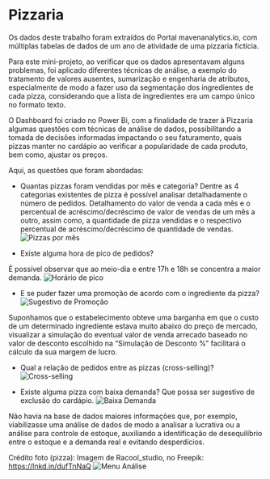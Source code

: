 # Pizzaria

Os dados deste trabalho foram extraídos do Portal mavenanalytics.io, com múltiplas tabelas de dados de um ano de atividade de uma pizzaria fictícia.

Para este mini-projeto, ao verificar que os dados apresentavam alguns problemas, foi aplicado diferentes técnicas de análise, a exemplo do tratamento de valores ausentes, sumarização e engenharia de atributos, especialmente de modo a fazer uso da segmentação dos ingredientes de cada pizza, considerando que a lista de ingredientes era um campo único no formato texto.

O Dashboard foi criado no Power Bi, com a finalidade de trazer à Pizzaria algumas questões com técnicas de análise de dados, possibilitando a tomada de decisões informadas impactando o seu faturamento, quais pizzas manter no cardápio ao verificar a popularidade de cada produto, bem como, ajustar os preços.

Aqui, as questões que foram abordadas:

* Quantas pizzas foram vendidas por mês e categoria?
Dentre as 4 categorias existentes de pizza é possível analisar detalhadamente o número de pedidos. Detalhamento do valor de venda a cada mês e o percentual de acréscimo/decréscimo de valor de vendas de um mês a outro, assim como, a quantidade de pizza vendidas e o respectivo percentual de acréscimo/decréscimo de quantidade de vendas.
![Pizzas por mês](https://media.licdn.com/dms/image/D4D22AQG6qbZdIDvcFQ/feedshare-shrink_2048_1536/0/1699471048369?e=1714608000&v=beta&t=q455tI6a_ujbe9pQyA8I9Ijru-QC5BuLL2yQniTHxgI)

* Existe alguma hora de pico de pedidos?

É possível observar que ao meio-dia e entre 17h e 18h se concentra a maior demanda.
![Horário de pico](https://media.licdn.com/dms/image/D4D22AQF8oLqNXJR3aQ/feedshare-shrink_2048_1536/0/1699471050959?e=1714608000&v=beta&t=ea_J0yBwv1dEd9HXFu-9bSHWvUg0NlHa921G-_k8pXI)

* E se puder fazer uma promoção de acordo com o ingrediente da pizza?
![Sugestivo de Promoção](https://media.licdn.com/dms/image/D4D22AQHlY9ZhtGQmXw/feedshare-shrink_2048_1536/0/1699471051560?e=1714608000&v=beta&t=U9br9GAeybUeABjO7-b-4s99Gjhpjj16n4KJ8tpdkbU)

Suponhamos que o estabelecimento obteve uma barganha em que o custo de um determinado ingrediente estava muito abaixo do preço de mercado, visualizar a simulação do eventual valor de venda arrecado baseado no valor de desconto escolhido na “Simulação de Desconto %” facilitará o cálculo da sua margem de lucro.

* Qual a relação de pedidos entre as pizzas (cross-selling)?
![Cross-selling](https://media.licdn.com/dms/image/D4D22AQF9OcxwjdVc5w/feedshare-shrink_2048_1536/0/1699471052111?e=1714608000&v=beta&t=0HCrjh_dFpiKr1OYuKntWB3zCQFhtLI3_W9bQOigw2M)

* Existe alguma pizza com baixa demanda?
  Que possa ser sugestivo de exclusão do cardápio.
  ![Baixa Demanda](https://media.licdn.com/dms/image/D4D22AQEEi4ILWZHE8Q/feedshare-shrink_2048_1536/0/1699471051037?e=1714608000&v=beta&t=Xk2x-pxrA_9xAJGDKjtka7Baotjcu_J5XI428y2y404)

Não havia na base de dados maiores informações que, por exemplo, viabilizasse uma análise de dados de modo a analisar a lucrativa ou a análise para controle de estoque, auxiliando a identificação de desequilíbrio entre o estoque e a demanda real e evitando desperdícios.

Crédito foto (pizza): Imagem de Racool_studio, no Freepik: https://lnkd.in/dufTnNaQ
![Menu Análise](https://media.licdn.com/dms/image/D4D22AQHA-0nd4rGv1w/feedshare-shrink_2048_1536/0/1699471052933?e=1714608000&v=beta&t=ChDb8ud6hQUFUAUJ5rc8IUNwl7HYlPjjoOdxqb13jS4)
